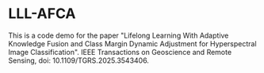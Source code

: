 # LLL-AFCA
This is a code demo for the paper "Lifelong Learning With Adaptive Knowledge Fusion and Class Margin Dynamic Adjustment for Hyperspectral Image Classification". IEEE Transactions on Geoscience and Remote Sensing, doi: 10.1109/TGRS.2025.3543406.
